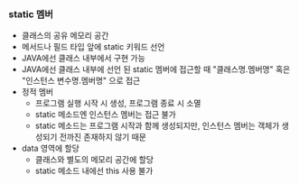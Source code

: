 ### static 멤버

- 클래스의 공유 메모리 공간
- 메서드나 필드 타입 앞에 static 키워드 선언
- JAVA에선 클래스 내부에서 구현 가능
- JAVA에선 클래스 내부에 선언 된 static 멤버에 접근할 때
  "클래스명.멤버명" 혹은 "인스턴스 변수명.멤버명" 으로 접근
- 정적 멤버
    - 프로그램 실행 시작 시 생성, 프로그램 종료 시 소멸
    - static 메소드엔 인스턴스 멤버는 접근 불가
    - static 메소드는 프로그램 시작과 함께 생성되지만, 인스턴스 멤버는 객체가 생성되기 전까진 존재하지 않기 때문
- data 영역에 할당
    - 클래스와 별도의 메모리 공간에 할당
    - static 메소드 내에선 this 사용 불가